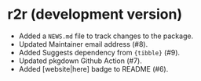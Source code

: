 # r2r (development version)

* Added a `NEWS.md` file to track changes to the package.
* Updated Maintainer email address (#8).
* Added Suggests dependency from `{tibble}` (#9).
* Updated pkgdown Github Action (#7).
* Added [website|here] badge to README (#6).

